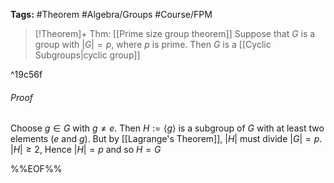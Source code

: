 **Tags:** #Theorem #Algebra/Groups #Course/FPM 

> [!Theorem]+ Thm: [[Prime size group theorem]]
> Suppose that $G$ is a group with $\lvert G \rvert=p$, where $p$ is prime. Then $G$ is a [[Cyclic Subgroups|cyclic group]]

^19c56f

###### Proof
Choose $g\in G$ with $g\ne e$. Then $H:=\langle g \rangle$ is a subgroup of $G$ with at least two elements ($e$ and $g$). But by [[Lagrange's Theorem]], $\lvert H \rvert$ must divide $\lvert G \rvert = p$. $\lvert H \rvert \geq 2$, Hence $\lvert H \rvert=p$ and so $H = G$

%%EOF%%